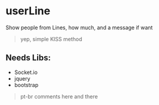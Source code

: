 # userLine
Show people from Lines, how much, and a message if want
> yep, simple KISS method

## Needs Libs:
* Socket.io
* jquery
* bootstrap

> pt-br comments here and there 
